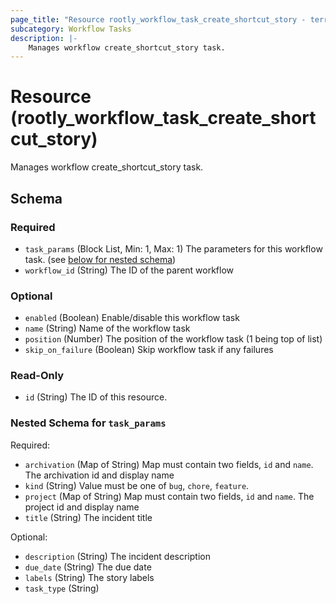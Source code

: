 ```yaml
---
page_title: "Resource rootly_workflow_task_create_shortcut_story - terraform-provider-rootly"
subcategory: Workflow Tasks
description: |-
    Manages workflow create_shortcut_story task.
---
```


# Resource (rootly_workflow_task_create_shortcut_story)

Manages workflow create_shortcut_story task.



<!-- schema generated by tfplugindocs -->
## Schema

### Required

- `task_params` (Block List, Min: 1, Max: 1) The parameters for this workflow task. (see [below for nested schema](#nestedblock--task_params))
- `workflow_id` (String) The ID of the parent workflow

### Optional

- `enabled` (Boolean) Enable/disable this workflow task
- `name` (String) Name of the workflow task
- `position` (Number) The position of the workflow task (1 being top of list)
- `skip_on_failure` (Boolean) Skip workflow task if any failures

### Read-Only

- `id` (String) The ID of this resource.

<a id="nestedblock--task_params"></a>
### Nested Schema for `task_params`

Required:

- `archivation` (Map of String) Map must contain two fields, `id` and `name`. The archivation id and display name
- `kind` (String) Value must be one of `bug`, `chore`, `feature`.
- `project` (Map of String) Map must contain two fields, `id` and `name`. The project id and display name
- `title` (String) The incident title

Optional:

- `description` (String) The incident description
- `due_date` (String) The due date
- `labels` (String) The story labels
- `task_type` (String)
